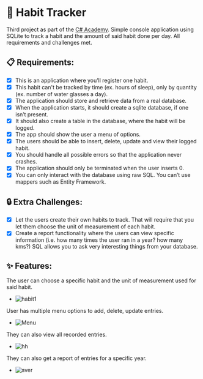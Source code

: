 # 💬 Habit Tracker

Third project as part of the [C# Academy](https://www.thecsharpacademy.com/#). 
Simple console application using SQLite to track a habit and the amount of said habit done per day. 
All requirements and challenges met.

## 📋 Requirements:
- [X] This is an application where you’ll register one habit.
- [X] This habit can't be tracked by time (ex. hours of sleep), only by quantity (ex. number of water glasses a day).
- [X] The application should store and retrieve data from a real database.
- [X] When the application starts, it should create a sqlite database, if one isn’t present.
- [X] It should also create a table in the database, where the habit will be logged.
- [X] The app should show the user a menu of options.
- [X] The users should be able to insert, delete, update and view their logged habit.
- [X] You should handle all possible errors so that the application never crashes.
- [X] The application should only be terminated when the user inserts 0.
- [X] You can only interact with the database using raw SQL. You can’t use mappers such as Entity Framework.

## 🔒 Extra Challenges:
- [X] Let the users create their own habits to track. That will require that you let them choose the unit of measurement of each habit.
- [X] Create a report functionality where the users can view specific information (i.e. how many times the user ran in a year? how many kms?) SQL allows you to ask very interesting things from your database.

## ✨ Features:
The user can choose a specific habit and the unit of measurement used for said habit.
- ![habit1](https://github.com/Squing0/HabitTrackerCSharp/assets/119138371/455eabf4-7115-4dc3-9ba5-600767dd642c)

User has multiple menu options to add, delete, update entries.
- ![Menu](https://github.com/Squing0/HabitTrackerCSharp/assets/119138371/fe6b84e3-f67d-4f89-97e8-9332e9f0c2b7)

They can also view all recorded entries.
- ![hh](https://github.com/Squing0/HabitTrackerCSharp/assets/119138371/5b8ecbbe-983a-46a9-9884-5684563563a6)

They can also get a report of entries for a specific year.
- ![aver](https://github.com/Squing0/HabitTrackerCSharp/assets/119138371/e811e602-a8bf-435b-a3e2-7fb75bc1099c)
